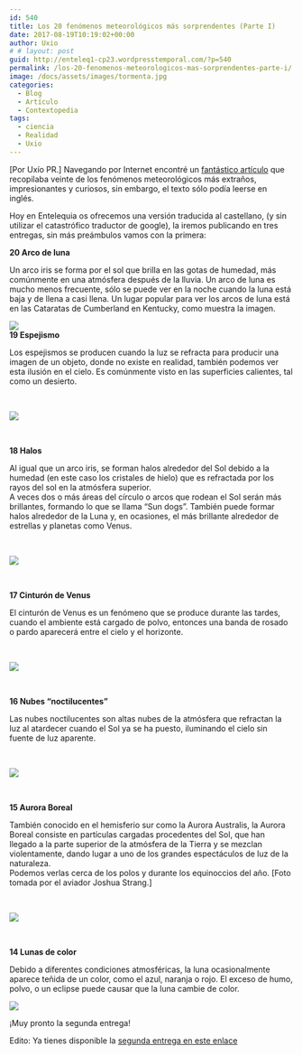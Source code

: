 ```yaml
---
id: 540
title: Los 20 fenómenos meteorológicos más sorprendentes (Parte I)
date: 2017-08-19T10:19:02+00:00
author: Uxio
# # layout: post
guid: http://enteleq1-cp23.wordpresstemporal.com/?p=540
permalink: /los-20-fenomenos-meteorologicos-mas-sorprendentes-parte-i/
image: /docs/assets/images/tormenta.jpg
categories:
  - Blog
  - Artículo
  - Contextopedia
tags:
  - ciencia
  - Realidad
  - Uxio
---
```

[Por Uxío PR.] Navegando por Internet encontré un [fantástico artículo](http://listverse.com/2008/04/19/20-amazing-and-unusual-weather-phenomena/) que recopilaba veinte de los fenómenos meteorológicos más extraños, impresionantes y curiosos, sin embargo, el texto sólo podía leerse en inglés.

Hoy en Entelequia os ofrecemos una versión traducida al castellano, (y sin utilizar el catastrófico traductor de google), la iremos publicando en tres entregas, sin más preámbulos vamos con la primera:

**20 Arco de luna** 

Un arco iris se forma por el sol que brilla en las gotas de humedad, más comúnmente en una atmósfera después de la lluvia. Un arco de luna es mucho menos frecuente, sólo se puede ver en la noche cuando la luna está baja y de llena a casi llena. Un lugar popular para ver los arcos de luna está en las Cataratas de Cumberland en Kentucky, como muestra la imagen.

![](http://s3.amazonaws.com/listverse/weather/moonbow.jpg)  
**19 Espejismo** 

Los espejismos se producen cuando la luz se refracta para producir una imagen de un objeto, donde no existe en realidad, también podemos ver esta ilusión en el cielo. Es comúnmente visto en las superficies calientes, tal como un desierto.

&nbsp;

![](http://s3.amazonaws.com/listverse/weather/mirage.jpg) 

&nbsp;

**18 Halos** 

Al igual que un arco iris, se forman halos alrededor del Sol debido a la humedad (en este caso los cristales de hielo) que es refractada por los rayos del sol en la atmósfera superior.  
A veces dos o más áreas del círculo o arcos que rodean el Sol serán más brillantes, formando lo que se llama “Sun dogs”. También puede formar halos alrededor de la Luna y, en ocasiones, el más brillante alrededor de estrellas y planetas como Venus.

&nbsp;

![](http://s3.amazonaws.com/listverse/weather/haloes.jpg) 

&nbsp;

**17 Cinturón de Venus** 

El cinturón de Venus es un fenómeno que se produce durante las tardes, cuando el ambiente está cargado de polvo, entonces una banda de rosado o pardo aparecerá entre el cielo y el horizonte.

&nbsp;

![](http://s3.amazonaws.com/listverse/weather/beltofvenus.jpg) 

&nbsp;

**16 Nubes “noctilucentes”** 

Las nubes noctilucentes son altas nubes de la atmósfera que refractan la luz al atardecer cuando el Sol ya se ha puesto, iluminando el cielo sin fuente de luz aparente.

&nbsp;

![](http://s3.amazonaws.com/listverse/weather/NoctilucentWide_lg.jpg) 

&nbsp;

**15 Aurora Boreal** 

También conocido en el hemisferio sur como la Aurora Australis, la Aurora Boreal consiste en partículas cargadas procedentes del Sol, que han llegado a la parte superior de la atmósfera de la Tierra y se mezclan violentamente, dando lugar a uno de los grandes espectáculos de luz de la naturaleza.  
Podemos verlas cerca de los polos y durante los equinoccios del año. [Foto tomada por el aviador Joshua Strang.]

&nbsp;

![](http://s3.amazonaws.com/listverse/weather/AuroraBorealis.jpg) 

&nbsp;

**14 Lunas de color** 

Debido a diferentes condiciones atmosféricas, la luna ocasionalmente aparece teñida de un color, como el azul, naranja o rojo. El exceso de humo, polvo, o un eclipse puede causar que la luna cambie de color.

![](http://s3.amazonaws.com/listverse/weather/coloredmoon.jpg) 

¡Muy pronto la segunda entrega!

Edito: Ya tienes disponible la [segunda entrega en este enlace](http://entelequia.info/los-20-fenomenos-meteorologicos-mas-sorprendentes-parte-ii/)